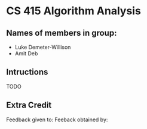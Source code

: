 # CS 415 Algorithm Analysis

## Names of members in group:
- Luke Demeter-Willison
- Amit Deb 

## Intructions 
TODO

## Extra Credit
Feedback given to:
Feeback obtained by: